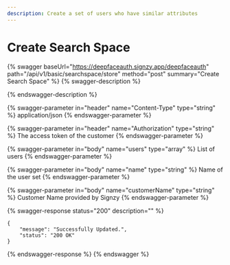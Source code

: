 ```yaml
---
description: Create a set of users who have similar attributes
---
```


# Create Search Space

{% swagger baseUrl="https://deepfaceauth.signzy.app/deepfaceauth" path="/api/v1/basic/searchspace/store" method="post" summary="Create Search Space" %}
{% swagger-description %}

{% endswagger-description %}

{% swagger-parameter in="header" name="Content-Type" type="string" %}
application/json
{% endswagger-parameter %}

{% swagger-parameter in="header" name="Authorization" type="string" %}
The access token of the customer
{% endswagger-parameter %}

{% swagger-parameter in="body" name="users" type="array" %}
List of users
{% endswagger-parameter %}

{% swagger-parameter in="body" name="name" type="string" %}
Name of the user set
{% endswagger-parameter %}

{% swagger-parameter in="body" name="customerName" type="string" %}
Customer Name provided by Signzy
{% endswagger-parameter %}

{% swagger-response status="200" description="" %}
```
{
    "message": "Successfully Updated.",
    "status": "200 OK"
}
```
{% endswagger-response %}
{% endswagger %}

